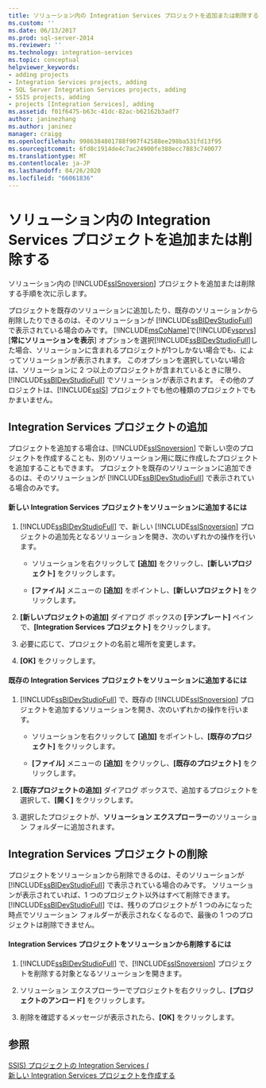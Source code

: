 ```yaml
---
title: ソリューション内の Integration Services プロジェクトを追加または削除する |Microsoft Docs
ms.custom: ''
ms.date: 06/13/2017
ms.prod: sql-server-2014
ms.reviewer: ''
ms.technology: integration-services
ms.topic: conceptual
helpviewer_keywords:
- adding projects
- Integration Services projects, adding
- SQL Server Integration Services projects, adding
- SSIS projects, adding
- projects [Integration Services], adding
ms.assetid: f01f6475-b63c-41dc-82ac-b62162b3adf7
author: janinezhang
ms.author: janinez
manager: craigg
ms.openlocfilehash: 9986384801788f907f42588ee298ba531fd13f95
ms.sourcegitcommit: 6fd8c1914de4c7ac24900fe388ecc7883c740077
ms.translationtype: MT
ms.contentlocale: ja-JP
ms.lasthandoff: 04/26/2020
ms.locfileid: "66061836"
---
```

# <a name="add-or-remove-an-integration-services-project-in-a-solution"></a>ソリューション内の Integration Services プロジェクトを追加または削除する
  ソリューション内の [!INCLUDE[ssISnoversion](../includes/ssisnoversion-md.md)] プロジェクトを追加または削除する手順を次に示します。  
  
 プロジェクトを既存のソリューションに追加したり、既存のソリューションから削除したりできるのは、そのソリューションが [!INCLUDE[ssBIDevStudioFull](../includes/ssbidevstudiofull-md.md)] で表示されている場合のみです。 [!INCLUDE[msCoName](../includes/msconame-md.md)]で[!INCLUDE[vsprvs](../includes/vsprvs-md.md)][**常にソリューションを表示**] オプションを選択[!INCLUDE[ssBIDevStudioFull](../includes/ssbidevstudiofull-md.md)]した場合、ソリューションに含まれるプロジェクトが1つしかない場合でも、によってソリューションが表示されます。 このオプションを選択していない場合は、ソリューションに 2 つ以上のプロジェクトが含まれているときに限り、[!INCLUDE[ssBIDevStudioFull](../includes/ssbidevstudiofull-md.md)] でソリューションが表示されます。 その他のプロジェクトは、[!INCLUDE[ssIS](../includes/ssis-md.md)] プロジェクトでも他の種類のプロジェクトでもかまいません。  
  
## <a name="adding-an-integration-services-project"></a>Integration Services プロジェクトの追加  
 プロジェクトを追加する場合は、[!INCLUDE[ssISnoversion](../includes/ssisnoversion-md.md)] で新しい空のプロジェクトを作成することも、別のソリューション用に既に作成したプロジェクトを追加することもできます。 プロジェクトを既存のソリューションに追加できるのは、そのソリューションが [!INCLUDE[ssBIDevStudioFull](../includes/ssbidevstudiofull-md.md)] で表示されている場合のみです。  
  
#### <a name="to-add-a-new-integration-services-project-to-a-solution"></a>新しい Integration Services プロジェクトをソリューションに追加するには  
  
1.  [!INCLUDE[ssBIDevStudioFull](../includes/ssbidevstudiofull-md.md)] で、新しい [!INCLUDE[ssISnoversion](../includes/ssisnoversion-md.md)] プロジェクトの追加先となるソリューションを開き、次のいずれかの操作を行います。  
  
    -   ソリューションを右クリックして **[追加]** をクリックし、**[新しいプロジェクト]** をクリックします。  
  
    -   **[ファイル]** メニューの **[追加]** をポイントし、**[新しいプロジェクト]** をクリックします。  
  
2.  **[新しいプロジェクトの追加]** ダイアログ ボックスの **[テンプレート]** ペインで、**[Integration Services プロジェクト]** をクリックします。  
  
3.  必要に応じて、プロジェクトの名前と場所を変更します。  
  
4.  **[OK]** をクリックします。  
  
#### <a name="to-add-an-existing-integration-services-project-to-a-solution"></a>既存の Integration Services プロジェクトをソリューションに追加するには  
  
1.  [!INCLUDE[ssBIDevStudioFull](../includes/ssbidevstudiofull-md.md)] で、既存の [!INCLUDE[ssISnoversion](../includes/ssisnoversion-md.md)] プロジェクトを追加するソリューションを開き、次のいずれかの操作を行います。  
  
    -   ソリューションを右クリックして **[追加]** をポイントし、**[既存のプロジェクト]** をクリックします。  
  
    -   **[ファイル]** メニューの **[追加]** をクリックし、**[既存のプロジェクト]** をクリックします。  
  
2.  **[既存プロジェクトの追加]** ダイアログ ボックスで、追加するプロジェクトを選択して、**[開く]** をクリックします。  
  
3.  選択したプロジェクトが、**ソリューション エクスプローラー**のソリューション フォルダーに追加されます。  
  
## <a name="removing-an-integration-services-project"></a>Integration Services プロジェクトの削除  
 プロジェクトをソリューションから削除できるのは、そのソリューションが [!INCLUDE[ssBIDevStudioFull](../includes/ssbidevstudiofull-md.md)] で表示されている場合のみです。 ソリューションが表示されていれば、1 つのプロジェクト以外はすべて削除できます。 [!INCLUDE[ssBIDevStudioFull](../includes/ssbidevstudiofull-md.md)] では、残りのプロジェクトが 1 つのみになった時点でソリューション フォルダーが表示されなくなるので、最後の 1 つのプロジェクトは削除できません。  
  
#### <a name="to-remove-an-integration-services-project-from-a-solution"></a>Integration Services プロジェクトをソリューションから削除するには  
  
1.  [!INCLUDE[ssBIDevStudioFull](../includes/ssbidevstudiofull-md.md)] で、[!INCLUDE[ssISnoversion](../includes/ssisnoversion-md.md)] プロジェクトを削除する対象となるソリューションを開きます。  
  
2.  ソリューション エクスプローラーでプロジェクトを右クリックし、**[プロジェクトのアンロード]** をクリックします。  
  
3.  削除を確認するメッセージが表示されたら、**[OK]** をクリックします。  
  
## <a name="see-also"></a>参照  
 [SSIS&#41; プロジェクトの Integration Services &#40;](integration-services-ssis-projects-and-solutions.md)   
 [新しい Integration Services プロジェクトを作成する](../../2014/integration-services/create-a-new-integration-services-project.md)  
  
  
